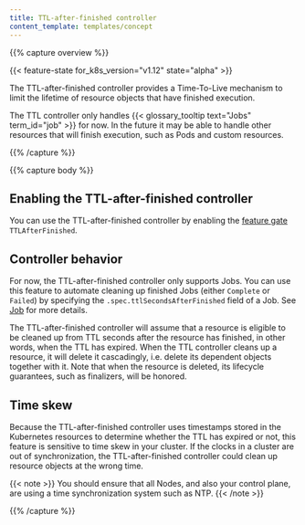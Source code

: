 ```yaml
---
title: TTL-after-finished controller
content_template: templates/concept
---
```


{{% capture overview %}}

{{< feature-state for_k8s_version="v1.12" state="alpha" >}}

The TTL-after-finished controller provides a Time-To-Live mechanism to limit the lifetime of resource
objects that have finished execution.

The TTL controller only handles {{< glossary_tooltip text="Jobs" term_id="job" >}} for now.
In the future it may be able to handle other resources that will finish execution, such as
Pods and custom resources.

{{% /capture %}}


{{% capture body %}}

## Enabling the TTL-after-finished controller

You can use the TTL-after-finished controller by enabling the
[feature gate](/docs/reference/command-line-tools-reference/feature-gates/)
`TTLAfterFinished`.

## Controller behavior

For now, the TTL-after-finished controller only supports Jobs. You can use this feature to automate
cleaning up finished Jobs (either `Complete` or `Failed`) by specifying the
`.spec.ttlSecondsAfterFinished` field of a Job.
See [Job](/docs/concepts/workloads/controllers/job-run-to-completion/#clean-up-finished-jobs-automatically) for more details.

The TTL-after-finished controller will assume that a resource is eligible to be cleaned up
from TTL seconds after the resource has finished, in other words, when the TTL has expired. When the
TTL controller cleans up a resource, it will delete it cascadingly, i.e. delete
its dependent objects together with it. Note that when the resource is deleted,
its lifecycle guarantees, such as finalizers, will be honored.

## Time skew

Because the TTL-after-finished controller uses timestamps stored in the Kubernetes resources to
determine whether the TTL has expired or not, this feature is sensitive to time
skew in your cluster. If the clocks in a cluster are out of synchronization,
the TTL-after-finished controller could clean up resource objects at the wrong time.

{{< note >}}
You should ensure that all Nodes, and also your control plane, are using a time
synchronization system such as NTP.
{{< /note >}}

{{% /capture %}}
